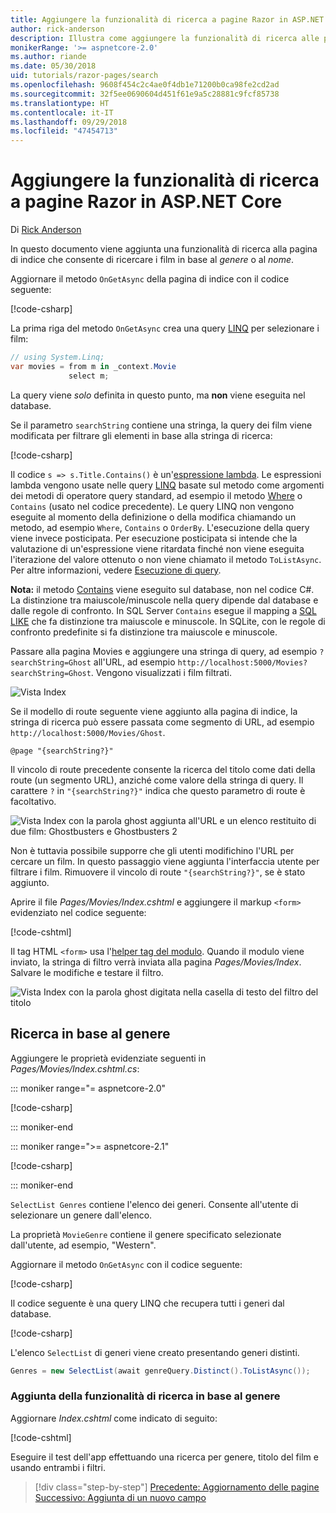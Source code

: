 ```yaml
---
title: Aggiungere la funzionalità di ricerca a pagine Razor in ASP.NET Core
author: rick-anderson
description: Illustra come aggiungere la funzionalità di ricerca alle pagine Razor di ASP.NET Core
monikerRange: '>= aspnetcore-2.0'
ms.author: riande
ms.date: 05/30/2018
uid: tutorials/razor-pages/search
ms.openlocfilehash: 9608f454c2c4ae0f4db1e71200b0ca98fe2cd2ad
ms.sourcegitcommit: 32f5ee0690604d451f61e9a5c28881c9fcf85738
ms.translationtype: HT
ms.contentlocale: it-IT
ms.lasthandoff: 09/29/2018
ms.locfileid: "47454713"
---
```

# <a name="add-search-to-aspnet-core-razor-pages"></a>Aggiungere la funzionalità di ricerca a pagine Razor in ASP.NET Core

Di [Rick Anderson](https://twitter.com/RickAndMSFT)

In questo documento viene aggiunta una funzionalità di ricerca alla pagina di indice che consente di ricercare i film in base al *genere* o al *nome*.

Aggiornare il metodo `OnGetAsync` della pagina di indice con il codice seguente:

[!code-csharp[](razor-pages-start/sample/RazorPagesMovie/Pages/Movies/Index.cshtml.cs?name=snippet_1stSearch)]

La prima riga del metodo `OnGetAsync` crea una query [LINQ](/dotnet/csharp/programming-guide/concepts/linq/) per selezionare i film:

```csharp
// using System.Linq;
var movies = from m in _context.Movie
             select m;
```

La query viene *solo* definita in questo punto, ma **non** viene eseguita nel database.

Se il parametro `searchString` contiene una stringa, la query dei film viene modificata per filtrare gli elementi in base alla stringa di ricerca:

[!code-csharp[](razor-pages-start/sample/RazorPagesMovie/Pages/Movies/Index.cshtml.cs?name=snippet_SearchNull)]

Il codice `s => s.Title.Contains()` è un'[espressione lambda](/dotnet/csharp/programming-guide/statements-expressions-operators/lambda-expressions). Le espressioni lambda vengono usate nelle query [LINQ](/dotnet/csharp/programming-guide/concepts/linq/) basate sul metodo come argomenti dei metodi di operatore query standard, ad esempio il metodo [Where](/dotnet/csharp/programming-guide/concepts/linq/query-syntax-and-method-syntax-in-linq) o `Contains` (usato nel codice precedente). Le query LINQ non vengono eseguite al momento della definizione o della modifica chiamando un metodo, ad esempio `Where`, `Contains` o `OrderBy`. L'esecuzione della query viene invece posticipata. Per esecuzione posticipata si intende che la valutazione di un'espressione viene ritardata finché non viene eseguita l'iterazione del valore ottenuto o non viene chiamato il metodo `ToListAsync`. Per altre informazioni, vedere [Esecuzione di query](/dotnet/framework/data/adonet/ef/language-reference/query-execution).

**Nota:** il metodo [Contains](/dotnet/api/system.data.objects.dataclasses.entitycollection-1.contains) viene eseguito sul database, non nel codice C#. La distinzione tra maiuscole/minuscole nella query dipende dal database e dalle regole di confronto. In SQL Server `Contains` esegue il mapping a [SQL LIKE](/sql/t-sql/language-elements/like-transact-sql) che fa distinzione tra maiuscole e minuscole. In SQLite, con le regole di confronto predefinite si fa distinzione tra maiuscole e minuscole.

Passare alla pagina Movies e aggiungere una stringa di query, ad esempio `?searchString=Ghost` all'URL, ad esempio `http://localhost:5000/Movies?searchString=Ghost`. Vengono visualizzati i film filtrati.

![Vista Index](search/_static/ghost.png)

Se il modello di route seguente viene aggiunto alla pagina di indice, la stringa di ricerca può essere passata come segmento di URL, ad esempio `http://localhost:5000/Movies/Ghost`.

```cshtml
@page "{searchString?}"
```

Il vincolo di route precedente consente la ricerca del titolo come dati della route (un segmento URL), anziché come valore della stringa di query.  Il carattere `?` in `"{searchString?}"` indica che questo parametro di route è facoltativo.

![Vista Index con la parola ghost aggiunta all'URL e un elenco restituito di due film: Ghostbusters e Ghostbusters 2](search/_static/g2.png)

Non è tuttavia possibile supporre che gli utenti modifichino l'URL per cercare un film. In questo passaggio viene aggiunta l'interfaccia utente per filtrare i film. Rimuovere il vincolo di route `"{searchString?}"`, se è stato aggiunto.

Aprire il file *Pages/Movies/Index.cshtml* e aggiungere il markup `<form>` evidenziato nel codice seguente:

[!code-cshtml[](razor-pages-start/sample/RazorPagesMovie/Pages/Movies/Index2.cshtml?highlight=14-19&range=1-22)]

Il tag HTML `<form>` usa l'[helper tag del modulo](xref:mvc/views/working-with-forms#the-form-tag-helper). Quando il modulo viene inviato, la stringa di filtro verrà inviata alla pagina *Pages/Movies/Index*. Salvare le modifiche e testare il filtro.

![Vista Index con la parola ghost digitata nella casella di testo del filtro del titolo](search/_static/filter.png)

## <a name="search-by-genre"></a>Ricerca in base al genere

Aggiungere le proprietà evidenziate seguenti in *Pages/Movies/Index.cshtml.cs*:

::: moniker range="= aspnetcore-2.0"

[!code-csharp[](razor-pages-start/sample/RazorPagesMovie/Pages/Movies/Index.cshtml.cs?name=snippet_newProps&highlight=11-999)]

::: moniker-end

::: moniker range=">= aspnetcore-2.1"

[!code-csharp[](razor-pages-start/sample/RazorPagesMovie21/Pages/Movies/Index.cshtml.cs?name=snippet_newProps&highlight=11-999)]

::: moniker-end


`SelectList Genres` contiene l'elenco dei generi. Consente all'utente di selezionare un genere dall'elenco.

La proprietà `MovieGenre` contiene il genere specificato selezionate dall'utente, ad esempio, "Western".

Aggiornare il metodo `OnGetAsync` con il codice seguente:

[!code-csharp[](razor-pages-start/sample/RazorPagesMovie/Pages/Movies/Index.cshtml.cs?name=snippet_SearchGenre)]

Il codice seguente è una query LINQ che recupera tutti i generi dal database.

[!code-csharp[](razor-pages-start/sample/RazorPagesMovie/Pages/Movies/Index.cshtml.cs?name=snippet_LINQ)]

L'elenco `SelectList` di generi viene creato presentando generi distinti.

<!-- BUG in OPS
Tag snippet_selectlist's start line '75' should be less than end line '29' when resolving "[!code-csharp[](razor-pages-start/sample/RazorPagesMovie/Pages/Movies/Index.cshtml.cs?name=snippet_SelectList)]"

There's no start line.

[!code-csharp[](razor-pages-start/sample/RazorPagesMovie/Pages/Movies/Index.cshtml.cs?name=snippet_SelectList)]
-->

```csharp
Genres = new SelectList(await genreQuery.Distinct().ToListAsync());
```

### <a name="adding-search-by-genre"></a>Aggiunta della funzionalità di ricerca in base al genere

Aggiornare *Index.cshtml* come indicato di seguito:

[!code-cshtml[](razor-pages-start/sample/RazorPagesMovie/Pages/Movies/IndexFormGenreNoRating.cshtml?highlight=16-18&range=1-26)]

Eseguire il test dell'app effettuando una ricerca per genere, titolo del film e usando entrambi i filtri.

> [!div class="step-by-step"]
> [Precedente: Aggiornamento delle pagine](xref:tutorials/razor-pages/da1)
> [Successivo: Aggiunta di un nuovo campo](xref:tutorials/razor-pages/new-field)
